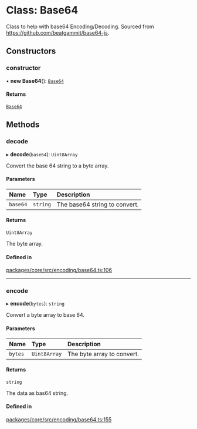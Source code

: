 # Class: Base64

Class to help with base64 Encoding/Decoding.
Sourced from https://github.com/beatgammit/base64-js.

## Constructors

### constructor

• **new Base64**(): [`Base64`](Base64.md)

#### Returns

[`Base64`](Base64.md)

## Methods

### decode

▸ **decode**(`base64`): `Uint8Array`

Convert the base 64 string to a byte array.

#### Parameters

| Name | Type | Description |
| :------ | :------ | :------ |
| `base64` | `string` | The base64 string to convert. |

#### Returns

`Uint8Array`

The byte array.

#### Defined in

[packages/core/src/encoding/base64.ts:106](https://github.com/gtscio/framework/blob/e3dfdc9/packages/core/src/encoding/base64.ts#L106)

___

### encode

▸ **encode**(`bytes`): `string`

Convert a byte array to base 64.

#### Parameters

| Name | Type | Description |
| :------ | :------ | :------ |
| `bytes` | `Uint8Array` | The byte array to convert. |

#### Returns

`string`

The data as bas64 string.

#### Defined in

[packages/core/src/encoding/base64.ts:155](https://github.com/gtscio/framework/blob/e3dfdc9/packages/core/src/encoding/base64.ts#L155)
